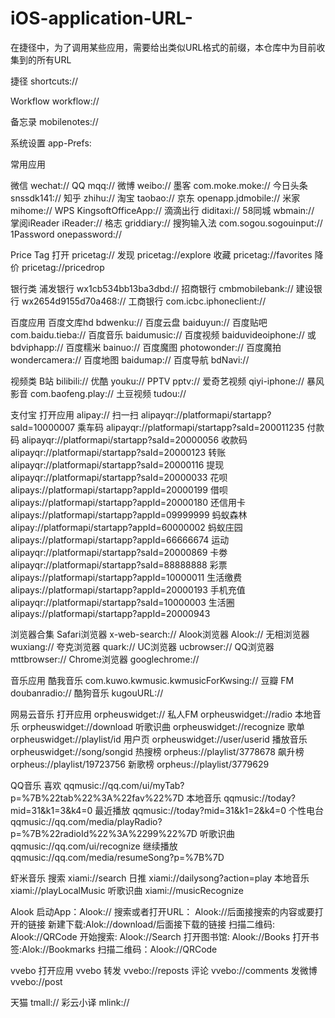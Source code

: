 # iOS-application-URL-
在捷径中，为了调用某些应用，需要给出类似URL格式的前缀，本仓库中为目前收集到的所有URL

捷径 shortcuts://

Workflow workflow://

备忘录 mobilenotes://

系统设置 app-Prefs:



常用应用



微信 wechat://
QQ mqq://
微博 weibo://
墨客 com.moke.moke://
今日头条 snssdk141://﻿
知乎 zhihu://
淘宝 taobao://﻿
京东 openapp.jdmobile://﻿
米家 mihome://
WPS KingsoftOfficeApp://
滴滴出行 diditaxi://
58同城 wbmain://
掌阅iReader iReader://
格志 griddiary://
搜狗输入法 com.sogou.sogouinput://
1Password onepassword://

Price Tag
打开 pricetag://
发现 pricetag://explore
收藏 pricetag://favorites
降价 pricetag://pricedrop


银行类
浦发银行 wx1cb534bb13ba3dbd://
招商银行 cmbmobilebank://
建设银行 wx2654d9155d70a468://
工商银行 com.icbc.iphoneclient://

百度应用
百度文库hd bdwenku://
百度云盘 baiduyun://
百度贴吧 com.baidu.tieba://﻿
百度音乐 baidumusic://
百度视频 baiduvideoiphone:// 或 bdviphapp://
百度糯米 bainuo://
百度魔图 photowonder://
百度魔拍 wondercamera://
百度地图 baidumap://
百度导航 bdNavi://



视频类
B站 bilibili://
优酷 youku://
PPTV pptv://
爱奇艺视频 qiyi-iphone://
暴风影音 com.baofeng.play://
土豆视频 tudou://

支付宝
打开应用 alipay://﻿
扫一扫 alipayqr://platformapi/startapp?saId=10000007
乘车码 alipayqr://platformapi/startapp?saId=200011235
付款码 alipayqr://platformapi/startapp?saId=20000056
收款码 alipayqr://platformapi/startapp?saId=20000123
转账 alipayqr://platformapi/startapp?saId=20000116
提现 alipayqr://platformapi/startapp?saId=20000033
花呗 alipays://platformapi/startapp?appId=20000199
借呗 alipays://platformapi/startapp?appId=20000180
还信用卡 alipays://platformapi/startapp?appId=09999999
蚂蚁森林 alipay://platformapi/startapp?appId=60000002
蚂蚁庄园 alipays://platformapi/startapp?appId=66666674
运动 alipayqr://platformapi/startapp?saId=20000869
卡劵 alipayqr://platformapi/startapp?saId=88888888
彩票 alipays://platformapi/startapp?appId=10000011
生活缴费 alipays://platformapi/startapp?appId=20000193
手机充值 alipayqr://platformapi/startapp?saId=10000003
生活圈 alipays://platformapi/startapp?appId=20000943

浏览器合集
Safari浏览器 x-web-search://﻿
Alook浏览器 Alook://
无相浏览器 wuxiang://
夸克浏览器 quark://
UC浏览器 ucbrowser://﻿
QQ浏览器 mttbrowser://﻿
Chrome浏览器 googlechrome://﻿

音乐应用
酷我音乐 com.kuwo.kwmusic.kwmusicForKwsing://﻿
豆瓣 FM doubanradio://
酷狗音乐 kugouURL://

网易云音乐
打开应用 orpheuswidget://
私人FM orpheuswidget://radio
本地音乐 orpheuswidget://download
听歌识曲 orpheuswidget://recognize
歌单 orpheuswidget://playlist/id
用户页 orpheuswidget://user/userid
播放音乐 orpheuswidget://song/songid
热搜榜 orpheus://playlist/3778678
飙升榜 orpheus://playlist/19723756
新歌榜 orpheus://playlist/3779629

QQ音乐
喜欢 qqmusic://qq.com/ui/myTab?p=%7B%22tab%22%3A%22fav%22%7D
本地音乐 qqmusic://today?mid=31&k1=3&k4=0
最近播放 qqmusic://today?mid=31&k1=2&k4=0
个性电台 qqmusic://qq.com/media/playRadio?p=%7B%22radioId%22%3A%2299%22%7D
听歌识曲 qqmusic://qq.com/ui/recognize
继续播放 qqmusic://qq.com/media/resumeSong?p=%7B%7D

虾米音乐
搜索 xiami://search
日推 xiami://dailysong?action=play
本地音乐 xiami://playLocalMusic
听歌识曲 xiami://musicRecognize

Alook
启动App：Alook://
搜索或者打开URL： Alook://后面接搜索的内容或要打开的链接
新建下载:Alok://download/后面接下载的链接
扫描二维码: Alook://QRCode
开始搜索: Alook://Search
打开图书馆: Alook://Books
打开书签:Alok://Bookmarks
扫描二维码：Alook://QRCode

vvebo
打开应用 vvebo
转发 vvebo://reposts
评论 vvebo://comments
发微博 vvebo://post

天猫 tmall://
彩云小译 mlink://
